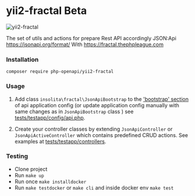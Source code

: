 # yii2-fractal   Beta

![yii2-fractal](https://github.com/php-openapi/yii2-fractal/workflows/yii2-fractal/badge.svg)

The set of utils and actions for prepare Rest API accordingly JSON:Api https://jsonapi.org/format/
With https://fractal.thephpleague.com

### Installation

`composer require php-openapi/yii2-fractal`

### Usage

1. Add class `insolita\fractal\JsonApiBootstrap` to the ['bootstrap' section] of api application config
   (or update application config manually with same changes as in `JsonApiBootstrap` class )
   see [tests/testapp/config/api.php](./tests/testapp/config/api.php).
  
2. Create your controller classes by extending `JsonApiController` or `JsonApiActiveController` which contains predefined
   CRUD actions.
   See examples at [tests/testapp/controllers](./tests/testapp/controllers).
 
['bootstrap' section]: https://www.yiiframework.com/doc/guide/2.0/en/runtime-bootstrapping
 
 ### Testing
 
  - Clone project
  - Run `make up` 
  - Run once `make installdocker`
  - Run `make testdocker` or `make cli` and inside docker env `make test`
  

